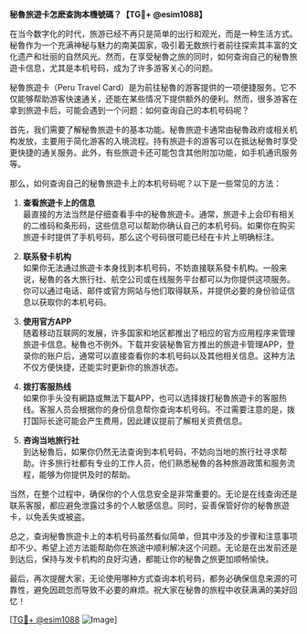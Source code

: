 **秘魯旅遊卡怎麽查詢本機號碼？【TG💪+ @esim1088】**

在当今数字化的时代，旅游已经不再只是简单的出行和观光，而是一种生活方式。秘魯作为一个充满神秘与魅力的南美国家，吸引着无数旅行者前往探索其丰富的文化遗产和壮丽的自然风光。然而，在享受秘魯之旅的同时，如何查询自己的秘魯旅遊卡信息，尤其是本机号码，成为了许多游客关心的问题。

秘魯旅遊卡（Peru Travel Card）是为前往秘魯的游客提供的一项便捷服务。它不仅能够帮助游客快速通关，还能在某些情况下提供额外的便利。然而，很多游客在拿到旅遊卡后，可能会遇到一个问题：如何查询自己的本机号码呢？

首先，我们需要了解秘魯旅遊卡的基本功能。秘魯旅遊卡通常由秘魯政府或相关机构发放，主要用于简化游客的入境流程。持有旅遊卡的游客可以在抵达秘魯时享受更快捷的通关服务。此外，有些旅遊卡还可能包含其他附加功能，如手机通讯服务等。

那么，如何查询自己的秘魯旅遊卡上的本机号码呢？以下是一些常见的方法：

1. **查看旅遊卡上的信息**  
   最直接的方法当然是仔细查看手中的秘魯旅遊卡。通常，旅遊卡上会印有相关的二维码和条形码，这些信息可以帮助你确认自己的本机号码。如果你在购买旅遊卡时提供了手机号码，那么这个号码很可能已经在卡片上明确标注。

2. **联系發卡机构**  
   如果你无法通过旅遊卡本身找到本机号码，不妨直接联系發卡机构。一般来说，秘魯的各大旅行社、航空公司或在线服务平台都可以为你提供这项服务。你可以通过电话、邮件或官方网站与他们取得联系，并提供必要的身份验证信息以获取你的本机号码。

3. **使用官方APP**  
   随着移动互联网的发展，许多国家和地区都推出了相应的官方应用程序来管理旅遊卡信息。秘魯也不例外。下载并安装秘魯官方推出的旅遊卡管理APP，登录你的账户后，通常可以直接查看你的本机号码以及其他相关信息。这种方法不仅方便快捷，还能实时更新你的旅游状态。

4. **拨打客服热线**  
   如果你手头没有網路或無法下載APP，也可以选择拨打秘魯旅遊卡的客服热线。客服人员会根据你的身份信息帮你查询本机号码。不过需要注意的是，拨打国际长途可能会产生费用，因此建议提前了解相关资费信息。

5. **咨询当地旅行社**  
   到达秘魯后，如果你仍然无法查询到本机号码，不妨向当地的旅行社寻求帮助。许多旅行社都有专业的工作人员，他们熟悉秘魯的各种旅游政策和服务流程，能够为你提供及时的帮助。

当然，在整个过程中，确保你的个人信息安全是非常重要的。无论是在线查询还是联系客服，都应避免泄露过多的个人敏感信息。同时，妥善保管好你的秘魯旅遊卡，以免丢失或被盗。

总之，查询秘魯旅遊卡上的本机号码虽然看似简单，但其中涉及的步骤和注意事项却不少。希望上述方法能帮助你在旅途中顺利解决这个问题。无论是在出发前还是到达后，保持与发卡机构的良好沟通，都能让你的秘魯之旅更加顺畅愉快。

最后，再次提醒大家，无论使用哪种方式查询本机号码，都务必确保信息来源的可靠性，避免因疏忽而导致不必要的麻烦。祝大家在秘魯的旅程中收获满满的美好回忆！

[[TG💪+ @esim1088](https://t.me/s/esim1088) ![Image](https://i.postimg.cc/4NQfJmqS/Snipaste-2025-05-13-00-14-12.png)]